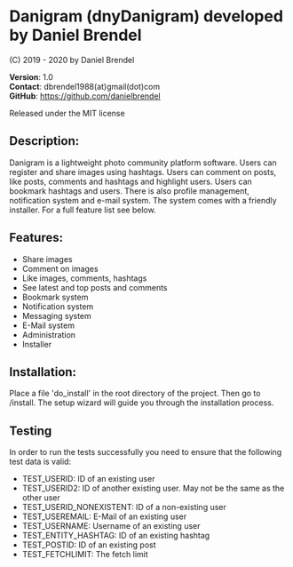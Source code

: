 # Danigram (dnyDanigram) developed by Daniel Brendel

(C) 2019 - 2020 by Daniel Brendel

**Version**: 1.0\
**Contact**: dbrendel1988(at)gmail(dot)com\
**GitHub**: https://github.com/danielbrendel

Released under the MIT license

## Description:
Danigram is a lightweight photo community platform software. Users can register and share images
using hashtags. Users can comment on posts, like posts, comments and hashtags and 
highlight users. Users can bookmark hashtags and users. There is also profile management,
notification system and e-mail system. The system comes with a friendly installer. For a full
feature list see below.

## Features:
+ Share images
+ Comment on images
+ Like images, comments, hashtags
+ See latest and top posts and comments
+ Bookmark system
+ Notification system
+ Messaging system
+ E-Mail system
+ Administration
+ Installer

## Installation:
Place a file 'do_install' in the root directory of the project.
Then go to /install. The setup wizard will guide you through the
installation process.

## Testing
In order to run the tests successfully you need to ensure that the following test data is valid:
+ TEST_USERID: ID of an existing user
+ TEST_USERID2: ID of another existing user. May not be the same as the other user
+ TEST_USERID_NONEXISTENT: ID of a non-existing user
+ TEST_USEREMAIL: E-Mail of an existing user
+ TEST_USERNAME: Username of an existing user
+ TEST_ENTITY_HASHTAG: ID of an existing hashtag
+ TEST_POSTID: ID of an existing post
+ TEST_FETCHLIMIT: The fetch limit
